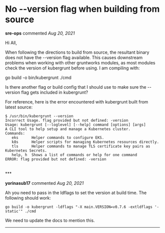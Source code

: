 # No --version flag when building from source

**sre-ops** commented *Aug 20, 2021*

Hi All,

When following the directions to build from source, the resultant binary does not have the --version flag available.  This causes downstream problems when working with other gruntworks modules, as most modules check the version of kubergrunt before using.  I am compiling with:

go build -o bin/kubergrunt ./cmd

Is there another flag or build config that I should use to make sure the --version flag gets included in kubergrunt?

For reference, here is the error encountered with kubergrunt built from latest source:

```
$ /usr/bin/kubergrunt --version
Incorrect Usage. flag provided but not defined: -version
Usage: kubergrunt [--loglevel] [--help] command [options] [args]
A CLI tool to help setup and manage a Kubernetes cluster.
Commands:
   eks      Helper commands to configure EKS.
   k8s      Helper scripts for managing Kubernetes resources directly.
   tls      Helper commands to manage TLS certificate key pairs as Kubernetes Secrets.
   help, h  Shows a list of commands or help for one command
ERROR: flag provided but not defined: -version
```
<br />
***


**yorinasub17** commented *Aug 20, 2021*

Ah you need to pass in the ldflags to set the version at build time. The following should work:

```
go build -o kubergrunt -ldflags "-X main.VERSION=v0.7.6 -extldflags '-static'" ./cmd
```

We need to update the docs to mention this.
***

